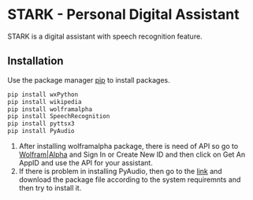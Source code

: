 # STARK - Personal Digital Assistant

STARK is a digital assistant with speech recognition feature.

## Installation

Use the package manager [pip](https://pip.pypa.io/en/stable/) to install packages.

```bash
pip install wxPython
pip install wikipedia
pip install wolframalpha
pip install SpeechRecognition
pip install pyttsx3
pip install PyAudio
```
1. After installing wolframalpha package, there is need of API so go to [Wolfram|Alpha](https://developer.wolframalpha.com/portal/myapps/) and Sign In or Create New ID and then click on Get An AppID and use the API for your assistant. 
2. If there is problem in installing PyAudio, then go to the [link](https://www.lfd.uci.edu/~gohlke/pythonlibs/) and download the package file according to the system requiremnts and then try to install it.